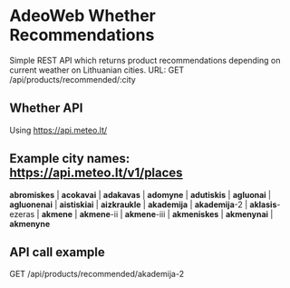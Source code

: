 # AdeoWeb Whether Recommendations
Simple REST API which returns product recommendations depending on current weather on Lithuanian cities.
URL: GET /api/products/recommended/:city
## Whether API
Using https://api.meteo.lt/

## Example city names: https://api.meteo.lt/v1/places
**abromiskes** | **acokavai** | **adakavas** | **adomyne** | **adutiskis** | **agluonai** | **agluonenai** | **aistiskiai** | **aizkraukle** | **akademija** | **akademija**-2 | **aklasis**-ezeras | **akmene** | **akmene**-ii | **akmene**-iii | **akmeniskes** | **akmenynai** | **akmenyne**

## API call example
GET /api/products/recommended/akademija-2
